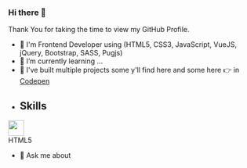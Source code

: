 ### Hi there 👋

Thank You for taking the time to view my GitHub Profile.

- 🔭 I'm Frontend Developer using (HTML5, CSS3, JavaScript, VueJS, jQuery, Bootstrap, SASS, Pugjs)
- 🌱 I’m currently learning ...
- 👯 I've built multiple projects some y'll find here and some here 👉 in [Codepen](https://codepen.io/mogoodia)
- ## Skills
<img width = '32px' align= 'center' src="https://raw.githubusercontent.com/rahulbanerjee26/githubAboutMeGenerator/main/icons/html.svg"/> <br/>
HTML5
- 💬 Ask me about 
